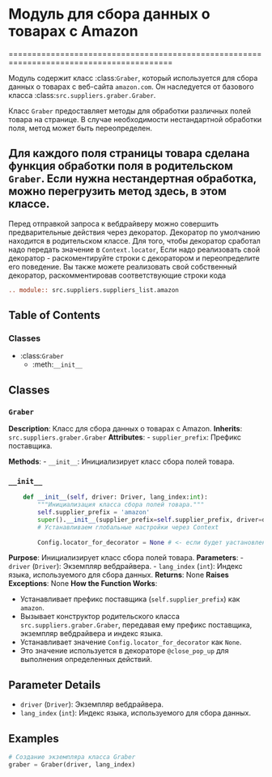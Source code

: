 # Модуль для сбора данных о товарах с Amazon
=========================================================================================

Модуль содержит класс :class:`Graber`, который используется для сбора данных о товарах
с веб-сайта `amazon.com`. Он наследуется от базового класса :class:`src.suppliers.graber.Graber`.

Класс `Graber` предоставляет методы для обработки различных полей товара на странице.
В случае необходимости нестандартной обработки поля, метод может быть переопределен.

Для каждого поля страницы товара сделана функция обработки поля в родительском `Graber`.
Если нужна нестандертная обработка, можно перегрузить метод здесь, в этом классе.
------------------
Перед отправкой запроса к вебдрайверу можно совершить предварительные действия через декоратор. 
Декоратор по умолчанию находится в родительском классе. Для того, чтобы декоратор сработал надо передать значение 
в `Context.locator`, Если надо реализовать свой декоратор - раскоментируйте строки с декоратором и переопределите его поведение.
Вы также можете реализовать свой собственный декоратор, раскомментировав соответствующие строки кода

```rst
.. module:: src.suppliers.suppliers_list.amazon
```

## Table of Contents

### Classes

- :class:`Graber`
    - :meth:`__init__`

## Classes

### `Graber`

**Description**: Класс для сбора данных о товарах с Amazon.
**Inherits**: `src.suppliers.graber.Graber`
**Attributes**:
    - `supplier_prefix`: Префикс поставщика.

**Methods**:
    - `__init__`: Инициализирует класс сбора полей товара.

### `__init__`

```python
    def __init__(self, driver: Driver, lang_index:int):
        """Инициализация класса сбора полей товара."""
        self.supplier_prefix = 'amazon'
        super().__init__(supplier_prefix=self.supplier_prefix, driver=driver, lang_index=lang_index)
        # Устанавливаем глобальные настройки через Context
        
        Config.locator_for_decorator = None # <- если будет уастановлено значение - то оно выполнится в декораторе `@close_pop_up`
```
**Purpose**: Инициализирует класс сбора полей товара.
**Parameters**:
    - `driver` (`Driver`): Экземпляр вебдрайвера.
    - `lang_index` (`int`): Индекс языка, используемого для сбора данных.
**Returns**: None
**Raises Exceptions**: None
**How the Function Works**:
- Устанавливает префикс поставщика (`self.supplier_prefix`) как `amazon`.
- Вызывает конструктор родительского класса `src.suppliers.graber.Graber`, передавая ему префикс поставщика, экземпляр вебдрайвера и индекс языка.
- Устанавливает значение `Config.locator_for_decorator` как `None`. 
- Это значение используется в декораторе `@close_pop_up` для выполнения определенных действий.

## Parameter Details
- `driver` (`Driver`): Экземпляр вебдрайвера.
- `lang_index` (`int`): Индекс языка, используемого для сбора данных.

## Examples
```python
# Создание экземпляра класса Graber
graber = Graber(driver, lang_index)